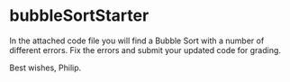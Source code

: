 # bubbleSortStarter

In the attached code file you will find a Bubble Sort with a number of different errors. Fix the errors and submit your updated code for grading. 

Best wishes, Philip. 
